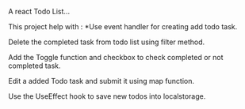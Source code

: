 A react Todo List...

This project help with :
*Use event handler for creating add todo task.

Delete the completed task from todo list using filter method.

Add the Toggle function and checkbox to check completed or not completed task.

Edit a added Todo task and submit it using map function.

Use the UseEffect hook to save new todos into localstorage.
